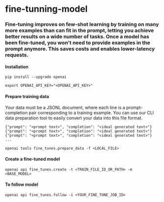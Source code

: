 # fine-tunning-model

### Fine-tuning improves on few-shot learning by training on many more examples than can fit in the prompt, letting you achieve better results on a wide number of tasks. Once a model has been fine-tuned, you won't need to provide examples in the prompt anymore. This saves costs and enables lower-latency requests.

#### Installation
```pip install --upgrade openai```

```export OPENAI_API_KEY="<OPENAI_API_KEY>"```

#### Prepare training data
Your data must be a JSONL document, where each line is a prompt-completion pair corresponding to a training example. You can use our CLI data preparation tool to easily convert your data into this file format.

```
{"prompt": "<prompt text>", "completion": "<ideal generated text>"}
{"prompt": "<prompt text>", "completion": "<ideal generated text>"}
{"prompt": "<prompt text>", "completion": "<ideal generated text>"}
...
```

```openai tools fine_tunes.prepare_data -f <LOCAL_FILE>```

#### Create a fine-tuned model

```openai api fine_tunes.create -t <TRAIN_FILE_ID_OR_PATH> -m <BASE_MODEL>```

#### To follow model

```openai api fine_tunes.follow -i <YOUR_FINE_TUNE_JOB_ID>```